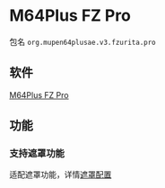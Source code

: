 # M64Plus FZ Pro

包名 `org.mupen64plusae.v3.fzurita.pro`

## 软件

[M64Plus FZ Pro](https://play.google.com/store/apps/details?id=org.mupen64plusae.v3.fzurita.pro&hl=zh)

## 功能

### 支持遮罩功能

适配遮罩功能，详情[遮罩配置](Overlay.md)
